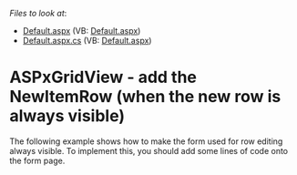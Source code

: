 <!-- default file list -->
*Files to look at*:

* [Default.aspx](./CS/web_site/Default.aspx) (VB: [Default.aspx](./VB/web_site/Default.aspx))
* [Default.aspx.cs](./CS/web_site/Default.aspx.cs) (VB: [Default.aspx](./VB/web_site/Default.aspx))
<!-- default file list end -->
# ASPxGridView -  add the NewItemRow (when the new row is always visible)


<p>The following example shows how to make the form used for row editing always visible. To implement this, you should add some lines of code onto the form page.</p>

<br/>


